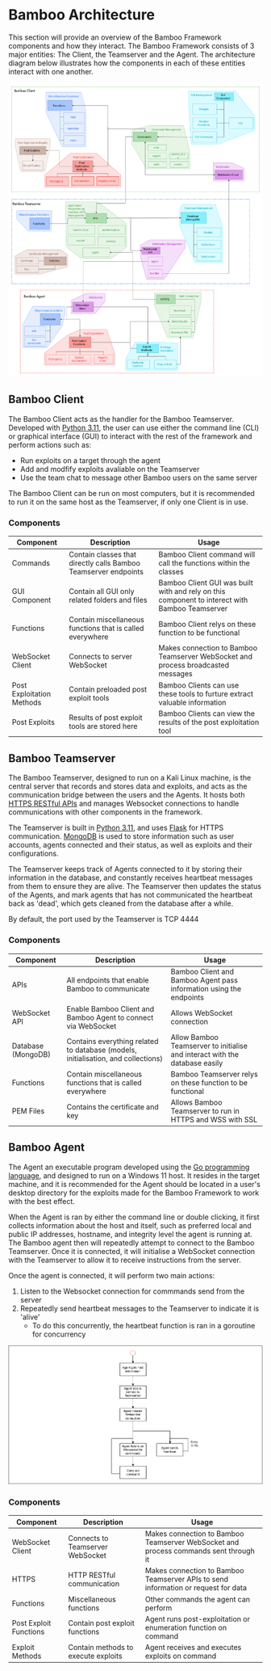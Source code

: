 # Bamboo Architecture

This section will provide an overview of the Bamboo Framework components and how they interact. The Bamboo Framework consists of 3 major entities: The Client, the Teamserver and the Agent. The architecture diagram below illustrates how the components in each of these entities interact with one another.

![architecture_diagram](img/architecture_diagram.png)

## Bamboo Client

The Bamboo Client acts as the handler for the Bamboo Teamserver. Developed with [Python 3.11](https://www.python.org/downloads/release/python-3110/), the user can use either the command line (CLI) or graphical interface (GUI) to interact with the rest of the framework and perform actions such as:

- Run exploits on a target through the agent
- Add and modfify exploits avaliable on the Teamserver
- Use the team chat to message other Bamboo users on the same server

The Bamboo Client can be run on most computers, but it is recommended to run it on the same host as the Teamserver, if only one Client is in use.

### Components

| Component                 | Description                                                     | Usage                                                                                          |
| ------------------------- | --------------------------------------------------------------- | ---------------------------------------------------------------------------------------------- |
| Commands                  | Contain classes that directly calls Bamboo Teamserver endpoints | Bamboo Client command will call the functions within the classes                               |
| GUI Component             | Contain all GUI only related folders and files                  | Bamboo Client GUI was built with and rely on this component to interect with Bamboo Teamserver |
| Functions                 | Contain miscellaneous functions that is called everywhere       | Bamboo Client relys on these function to be functional                                         |
| WebSocket Client          | Connects to server WebSocket                                    | Makes connection to Bamboo Teamserver WebSocket and process broadcasted messages               |
| Post Exploitation Methods | Contain preloaded post exploit tools                            | Bamboo Clients can use these tools to furture extract valuable information                     |
| Post Exploits             | Results of post exploit tools are stored here                   | Bamboo Clients can view the results of the post exploitation tool                              |

## Bamboo Teamserver

The Bamboo Teamserver, designed to run on a Kali Linux machine, is the central server that records and stores data and exploits, and acts as the communication bridge between the users and the Agents. It hosts both [HTTPS RESTful APIs](./Teamserver_API_Reference/overview.md) and manages Websocket connections to handle communications with other components in the framework.

The Teamserver is built in [Python 3.11](https://www.python.org/downloads/release/python-3110/), and uses [Flask](https://flask.palletsprojects.com/en/3.0.x/) for HTTPS communication. [MongoDB](https://www.mongodb.com/try/download/community) is used to store information such as user accounts, agents connected and their status, as well as exploits and their configurations.

The Teamserver keeps track of Agents connected to it by storing their information in the database, and constantly receives heartbeat messages from them to ensure they are alive. The Teamserver then updates the status of the Agents, and mark agents that has not communicated the heartbeat back as 'dead', which gets cleaned from the database after a while.

By default, the port used by the Teamserver is TCP 4444

### Components

| Component          | Description                                                                       | Usage                                                                       |
| ------------------ | --------------------------------------------------------------------------------- | --------------------------------------------------------------------------- |
| APIs               | All endpoints that enable Bamboo to communicate                                   | Bamboo Client and Bamboo Agent pass information using the endpoints         |
| WebSocket API      | Enable Bamboo Client and Bamboo Agent to connect via WebSocket                    | Allows WebSocket connection                                                 |
| Database (MongoDB) | Contains everything related to database (models, initialisation, and collections) | Allow Bamboo Teamserver to initialise and interact with the database easily |
| Functions          | Contain miscellaneous functions that is called everywhere                         | Bamboo Teamserver relys on these function to be functional                  |
| PEM Files          | Contains the certificate and key                                                  | Allows Bamboo Teamserver to run in HTTPS and WSS with SSL                   |

## Bamboo Agent

The Agent an executable program developed using the [Go programming language](https://go.dev/), and designed to run on a Windows 11 host. It resides in the target machine, and it is recommended for the Agent should be located in a user's desktop directory for the exploits made for the Bamboo Framework to work with the best effect.

When the Agent is ran by either the command line or double clicking, it first collects information about the host and itself, such as preferred local and public IP addresses, hostname, and integrity level the agent is running at. The Bamboo agent then will repeatedly attempt to connect to the Bamboo Teamserver. Once it is connected, it will initialise a WebSocket connection with the Teamserver to allow it to receive instructions from the server.

Once the agent is connected, it will perform two main actions:

1. Listen to the Websocket connection for commmands send from the server
2. Repeatedly send heartbeat messages to the Teamserver to indicate it is 'alive'
   - To do this concurrently, the heartbeat function is ran in a goroutine for concurrency

![agent_flowchart](img/agent_flowchart.png)

### Components

| Component              | Description                         | Usage                                                                                |
| ---------------------- | ----------------------------------- | ------------------------------------------------------------------------------------ |
| WebSocket Client       | Connects to Teamserver WebSocket    | Makes connection to Bamboo Teamserver WebSocket and process commands sent through it |
| HTTPS                  | HTTP RESTful communication          | Makes connection to Bamboo Teamserver APIs to send information or request for data   |
| Functions              | Miscellaneous functions             | Other commands the agent can perform                                                 |
| Post Exploit Functions | Contain post exploit functions      | Agent runs post-exploitation or enumeration function on command                      |
| Exploit Methods        | Contain methods to execute exploits | Agent receives and executes exploits on command                                      |

